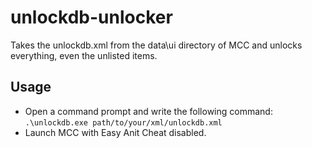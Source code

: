 # unlockdb-unlocker
Takes the unlockdb.xml from the data\ui directory of MCC and unlocks everything, even the unlisted items.

## Usage
- Open a command prompt and write the following command:
`.\unlockdb.exe path/to/your/xml/unlockdb.xml`
- Launch MCC with Easy Anit Cheat disabled.
